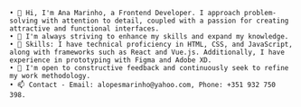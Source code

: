 	• 👋 Hi, I'm Ana Marinho, a Frontend Developer. I approach problem-solving with attention to detail, coupled with a passion for creating attractive and functional interfaces.
	• 👀 I'm always striving to enhance my skills and expand my knowledge.
	• 🌱 Skills: I have technical proficiency in HTML, CSS, and JavaScript, along with frameworks such as React and Vue.js. Additionally, I have experience in prototyping with Figma and Adobe XD.
	• 💞️ I'm open to constructive feedback and continuously seek to refine my work methodology.
	• 📫 Contact - Email: alopesmarinho@yahoo.com, Phone: +351 932 750 398.
